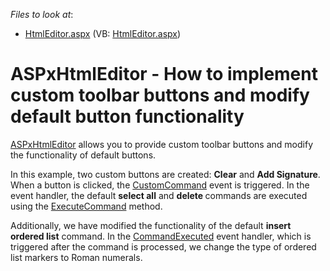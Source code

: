 <!-- default file list -->
*Files to look at*:

* [HtmlEditor.aspx](./CS/DXWebApplication1/HtmlEditor.aspx) (VB: [HtmlEditor.aspx](./VB/DXWebApplication1/HtmlEditor.aspx))
<!-- default file list end -->
# ASPxHtmlEditor - How to implement custom toolbar buttons and modify default button functionality


<p><a href="http://help.devexpress.com/#AspNet/clsDevExpressWebASPxHtmlEditorASPxHtmlEditortopic">ASPxHtmlEditor</a> allows you to provide custom toolbar buttons and modify the functionality of default buttons.</p>
<p>In this example, two custom buttons are created: <strong>Clear</strong> and <strong>Add Signature</strong>. When a button is clicked, the <a href="http://help.devexpress.com/#AspNet/DevExpressWebASPxHtmlEditorScriptsASPxClientHtmlEditor_CustomCommandtopic">CustomCommand</a> event is triggered. In the event handler, the default <strong>select all</strong> and <strong>delete </strong>commands are executed using the <a href="http://help.devexpress.com/#AspNet/DevExpressWebASPxHtmlEditorScriptsASPxClientHtmlEditor_ExecuteCommandtopic">ExecuteCommand</a> method.</p>
<p>Additionally, we have modified the functionality of the default <strong>insert ordered list</strong> command. In the <a href="http://help.devexpress.com/#AspNet/DevExpressWebASPxHtmlEditorScriptsASPxClientHtmlEditor_CommandExecutedtopic">CommandExecuted</a> event handler, which is triggered after the command is processed, we change the type of ordered list markers to Roman numerals.</p>

<br/>



